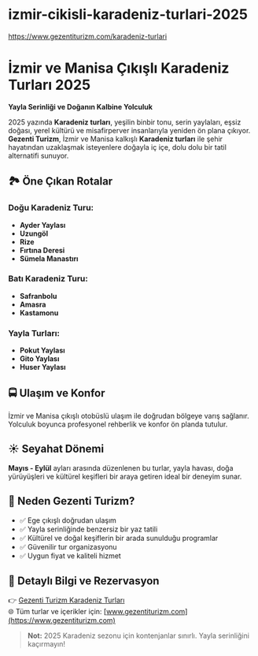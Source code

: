 # izmir-cikisli-karadeniz-turlari-2025
https://www.gezentiturizm.com/karadeniz-turlari


# İzmir ve Manisa Çıkışlı Karadeniz Turları 2025  
**Yayla Serinliği ve Doğanın Kalbine Yolculuk**

2025 yazında **Karadeniz turları**, yeşilin binbir tonu, serin yaylaları, eşsiz doğası, yerel kültürü ve misafirperver insanlarıyla yeniden ön plana çıkıyor.  
**Gezenti Turizm**, İzmir ve Manisa kalkışlı **Karadeniz turları** ile şehir hayatından uzaklaşmak isteyenlere doğayla iç içe, dolu dolu bir tatil alternatifi sunuyor.

## 🏞️ Öne Çıkan Rotalar

### Doğu Karadeniz Turu:
- **Ayder Yaylası**
- **Uzungöl**
- **Rize**
- **Fırtına Deresi**
- **Sümela Manastırı**

### Batı Karadeniz Turu:
- **Safranbolu**
- **Amasra**
- **Kastamonu**

### Yayla Turları:
- **Pokut Yaylası**
- **Gito Yaylası**
- **Huser Yaylası**

## 🚍 Ulaşım ve Konfor

İzmir ve Manisa çıkışlı otobüslü ulaşım ile doğrudan bölgeye varış sağlanır. Yolculuk boyunca profesyonel rehberlik ve konfor ön planda tutulur.

## ☀️ Seyahat Dönemi

**Mayıs - Eylül** ayları arasında düzenlenen bu turlar, yayla havası, doğa yürüyüşleri ve kültürel keşifleri bir araya getiren ideal bir deneyim sunar.

## 🌟 Neden Gezenti Turizm?

- ✅ Ege çıkışlı doğrudan ulaşım  
- ✅ Yayla serinliğinde benzersiz bir yaz tatili  
- ✅ Kültürel ve doğal keşiflerin bir arada sunulduğu programlar  
- ✅ Güvenilir tur organizasyonu  
- ✅ Uygun fiyat ve kaliteli hizmet

## 📌 Detaylı Bilgi ve Rezervasyon

👉 [Gezenti Turizm Karadeniz Turları](https://www.gezentiturizm.com/karadeniz-turlari)  
🌐 Tüm turlar ve içerikler için: [www.gezentiturizm.com](https://www.gezentiturizm.com)

> **Not:** 2025 Karadeniz sezonu için kontenjanlar sınırlı. Yayla serinliğini kaçırmayın!
